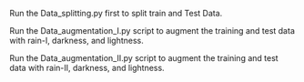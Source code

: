Run the Data_splitting.py first to split train and Test Data.

Run the Data_augmentation_I.py script to augment the training and test data with rain-I, darkness, and lightness.

Run the Data_augmentation_II.py script to augment the training and test data with rain-II, darkness, and lightness. 
